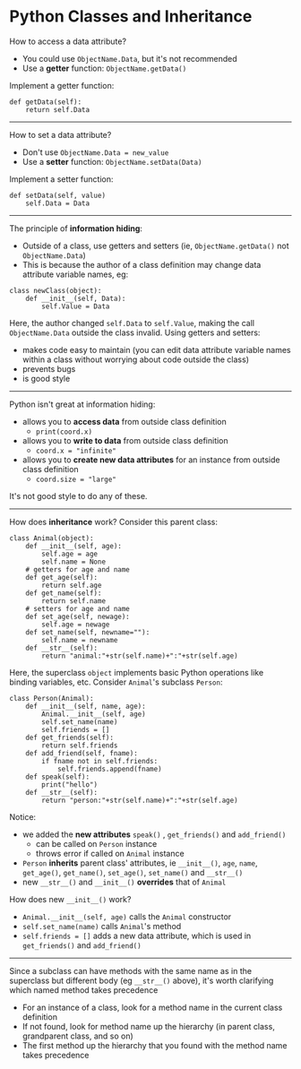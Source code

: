 # Python Classes and Inheritance
How to access a data attribute?
* You could use `ObjectName.Data`, but it's not recommended
* Use a **getter** function: `ObjectName.getData()`

Implement a getter function:
```
def getData(self):
	return self.Data
```
***
How to set a data attribute?
* Don't use `ObjectName.Data = new_value`
* Use a **setter** function: `ObjectName.setData(Data)`

Implement a setter function:
```
def setData(self, value)
	self.Data = Data
```
***
The principle of **information hiding**:
* Outside of a class, use getters and setters (ie, `ObjectName.getData()` not `ObjectName.Data`)
* This is because the author of a class definition may change data attribute variable names, eg:

```
class newClass(object):
	def __init__(self, Data):
		self.Value = Data
```
Here, the author changed `self.Data` to `self.Value`, making the call `ObjectName.Data` outside the class invalid. Using getters and setters:
* makes code easy to maintain (you can edit data attribute variable names within a class without worrying about code outside the class)
* prevents bugs
* is good style
***
Python isn't great at information hiding:
* allows you to **access data** from outside class definition
	* `print(coord.x)`
* allows you to **write to data** from outside class definition
	* `coord.x = "infinite"`
* allows you to **create new data attributes** for an instance from outside class definition
	* `coord.size = "large"`

It's not good style to do any of these.
***
How does **inheritance** work? Consider this parent class:
```
class Animal(object):
	def __init__(self, age):
		self.age = age
		self.name = None
	# getters for age and name
	def get_age(self):
		return self.age
	def get_name(self):
		return self.name
	# setters for age and name
	def set_age(self, newage):
		self.age = newage
	def set_name(self, newname=""):
		self.name = newname
	def __str__(self):
		return "animal:"+str(self.name)+":"+str(self.age)
```
Here, the superclass `object` implements basic Python operations like binding variables, etc.
Consider `Animal`'s subclass `Person`:
```
class Person(Animal):
	def __init__(self, name, age):
		Animal.__init__(self, age)
		self.set_name(name)
		self.friends = []
	def get_friends(self):
		return self.friends
	def add_friend(self, fname):
		if fname not in self.friends:
			self.friends.append(fname)
	def speak(self):
		print("hello")
	def __str__(self):
		return "person:"+str(self.name)+":"+str(self.age)
```
Notice:
* we added the **new attributes** `speak()` , `get_friends()` and `add_friend()`
	* can be called on `Person` instance
	* throws error if called on `Animal` instance
* `Person` **inherits** parent class' attributes, ie `__init__()`, `age`, `name`, `get_age()`, `get_name()`, `set_age()`, `set_name()` and `__str__()`
* new `__str__()` and `__init__()` **overrides** that of `Animal`

How does new `__init__()` work?
* `Animal.__init__(self, age)` calls the `Animal` constructor
* `self.set_name(name)` calls `Animal`'s method
* `self.friends = []` adds a new data attribute, which is used in `get_friends()` and `add_friend()`
***
Since a subclass can have methods with the same name as in the superclass but different body (eg `__str__()` above), it's worth clarifying which named method takes precedence
* For an instance of a class, look for a method name in the current class definition
* If not found, look for method name up the hierarchy (in parent class, grandparent class, and so on)
* The first method up the hierarchy that you found with the method name takes precedence
